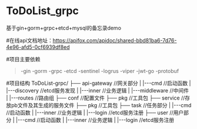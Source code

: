 # ToDoList_grpc
基于gin+gorm+grpc+etcd+mysql的备忘录demo

#在线api文档地址：https://apifox.com/apidoc/shared-bbd81ba6-7d76-4e96-afd5-0cf6939df8ed

#项目主要依赖
> -gin
> -gorm 
> -grpc
> -etcd
> -sentinel
> -logrus
> -viper
> -jwt-go
> -protobuf

#项目结构
ToDoList-grpc/
├── api-gateway //网关部分
|   |---cmd //启动函数
|   |---discovery //etcd服务发现
|   |---inner //业务逻辑
|   |---middleware //中间件
|   |---routes //路由组
├── conf //配置文件
├── pkg //工具包
├── service //存放pb文件及其生成的服务文件
├── pkg //工具包
├── task //任务部分
|   |---cmd //启动函数
|   |---inner //业务逻辑
|   |---login //etcd服务注册
├── user //用户部分
|   |---cmd //启动函数
|   |---inner //业务逻辑
|   |---login //etcd服务注册








